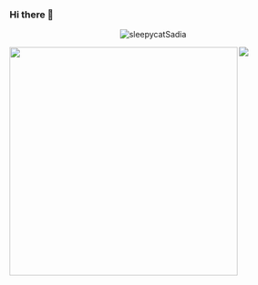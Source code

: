 ### Hi there 👋
<p align="center"> <img src="https://komarev.com/ghpvc/?username=prabalchowdhury&label=Profile%20views&color=0e75b6&style=flat" alt="sleepycatSadia" /> </p>
<img src="https://github-readme-stats.vercel.app/api?username=sleepycatSadia&&show_icons=true&title_color=ffffff&icon_color=bb2acf&text_color=daf7dc&bg_color=151515">
<img width="400px" align="left" src="https://github-readme-stats.vercel.app/api/top-langs/?username=sleepycatSadia&langs_count=20&theme=dracula&layout=compact" /><!--
**sleepycatSadia/sleepycatSadia** is a ✨ _special_ ✨ repository because its `README.md` (this file) appears on your GitHub profile.

Here are some ideas to get you started:

- 🔭 I’m currently working on ...
- 🌱 I’m currently learning ...
- 👯 I’m looking to collaborate on ...
- 🤔 I’m looking for help with ...
- 💬 Ask me about ...
- 📫 How to reach me: ...
- 😄 Pronouns: ...
- ⚡ Fun fact: ...
-->

